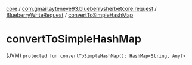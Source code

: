 [core](../../index.md) / [com.gmail.ayteneve93.blueberrysherbetcore.request](../index.md) / [BlueberryWriteRequest](index.md) / [convertToSimpleHashMap](./convert-to-simple-hash-map.md)

# convertToSimpleHashMap

(JVM) `protected fun convertToSimpleHashMap(): `[`HashMap`](https://docs.oracle.com/javase/6/docs/api/java/util/HashMap.html)`<`[`String`](https://kotlinlang.org/api/latest/jvm/stdlib/kotlin/-string/index.html)`, `[`Any`](https://kotlinlang.org/api/latest/jvm/stdlib/kotlin/-any/index.html)`?>`